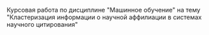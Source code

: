 Курсовая работа по дисциплине "Машинное обучение" на тему "Кластеризация информации о научной аффилиации в системах научного цитирования"

